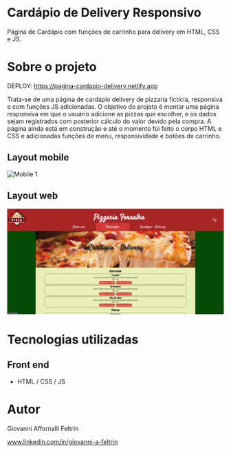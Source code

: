 # Cardápio de Delivery Responsivo

Página de Cardápio com funções de carrinho para delivery em HTML, CSS e JS.

# Sobre o projeto

DEPLOY: https://pagina-cardapio-delivery.netlify.app

Trata-se de uma página de cardápio delivery de pizzaria fictícia, responsiva e com funções JS adicionadas.
O objetivo do projeto é montar uma página responsiva em que o usuário adicione as pizzas que escolher, e os dados sejam registrados com posterior cálculo do valor devido pela compra.
A página ainda está em construção e até o momento foi feito o corpo HTML e CSS e adicionadas funções de menu, responsividade e botões de carrinho.

## Layout mobile
![Mobile 1](http://g.recordit.co/mt7CcuuRKA.gif)

## Layout web
![Web 1](styles/Imagens/layout.png)


# Tecnologias utilizadas

## Front end
- HTML / CSS / JS 

# Autor

Giovanni Affornalli Feltrin

www.linkedin.com/in/giovanni-a-feltrin

